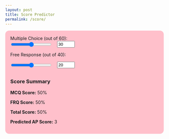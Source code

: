```yaml
---
layout: post
title: Score Predictor
permalink: /score/
---
```


<div id="scoreForm" style="background-color:#FFC0CB;padding:1rem;border-radius:12px;max-width:500px;margin:auto;">
  <label for="mcq">Multiple Choice (out of 60):</label>
  <div style="display: flex; align-items: center; gap: 1rem;">
    <input type="range" id="mcq" min="0" max="60" value="30" oninput="syncInput('mcq')">
    <input type="number" id="mcqInput" min="0" max="60" value="30" oninput="syncSlider('mcq')">
  </div>

  <label for="frq" style="margin-top:1rem;">Free Response (out of 40):</label>
  <div style="display: flex; align-items: center; gap: 1rem;">
    <input type="range" id="frq" min="0" max="40" value="20" oninput="syncInput('frq')">
    <input type="number" id="frqInput" min="0" max="40" value="20" oninput="syncSlider('frq')">
  </div>

  <div id="summary" style="margin-top:2rem;">
    <h3>Score Summary</h3>
    <p><strong>MCQ Score:</strong> <span id="mcqScore">50%</span></p>
    <p><strong>FRQ Score:</strong> <span id="frqScore">50%</span></p>
    <p><strong>Total Score:</strong> <span id="totalScore">50%</span></p>
    <p><strong>Predicted AP Score:</strong> <span id="apScore">3</span></p>
  </div>
</div>

<script>
function syncInput(type) {
  const val = parseInt(document.getElementById(type).value);
  document.getElementById(`${type}Input`).value = val;
  updateScores();
}

function syncSlider(type) {
  const val = parseInt(document.getElementById(`${type}Input`).value);
  const max = parseInt(document.getElementById(type).max);
  const boundedVal = Math.min(Math.max(0, val), max);
  document.getElementById(type).value = boundedVal;
  updateScores();
}

function updateScores() {
  const mcq = parseInt(document.getElementById('mcq').value);
  const frq = parseInt(document.getElementById('frq').value);

  const mcqPercent = Math.round((mcq / 60) * 100);
  const frqPercent = Math.round((frq / 40) * 100);
  const totalRaw = (mcq / 60 * 0.5) + (frq / 40 * 0.5);
  const totalPercent = Math.round(totalRaw * 100);

  let predictedScore = 1;
  if (totalPercent >= 90) predictedScore = 5;
  else if (totalPercent >= 75) predictedScore = 4;
  else if (totalPercent >= 60) predictedScore = 3;
  else if (totalPercent >= 45) predictedScore = 2;

  document.getElementById('mcqScore').textContent = `${mcqPercent}%`;
  document.getElementById('frqScore').textContent = `${frqPercent}%`;
  document.getElementById('totalScore').textContent = `${totalPercent}%`;
  document.getElementById('apScore').textContent = predictedScore;
}

// Initialize
updateScores();
</script>
